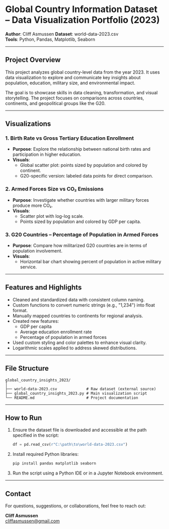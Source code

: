 
# Global Country Information Dataset – Data Visualization Portfolio (2023)

**Author**: Cliff Asmussen 
**Dataset**: world-data-2023.csv  
**Tools**: Python, Pandas, Matplotlib, Seaborn

---

## Project Overview

This project analyzes global country-level data from the year 2023. It uses data visualization to explore and communicate key insights about population, education, military size, and environmental impact.

The goal is to showcase skills in data cleaning, transformation, and visual storytelling. The project focuses on comparisons across countries, continents, and geopolitical groups like the G20.

---

## Visualizations

### 1. Birth Rate vs Gross Tertiary Education Enrollment
- **Purpose**: Explore the relationship between national birth rates and participation in higher education.
- **Visuals**:
  - Global scatter plot: points sized by population and colored by continent.
  - G20-specific version: labeled data points for direct comparison.

### 2. Armed Forces Size vs CO₂ Emissions
- **Purpose**: Investigate whether countries with larger military forces produce more CO₂.
- **Visuals**:
  - Scatter plot with log-log scale.
  - Points sized by population and colored by GDP per capita.

### 3. G20 Countries – Percentage of Population in Armed Forces
- **Purpose**: Compare how militarized G20 countries are in terms of population involvement.
- **Visuals**:
  - Horizontal bar chart showing percent of population in active military service.

---

## Features and Highlights

- Cleaned and standardized data with consistent column naming.
- Custom functions to convert numeric strings (e.g., "1,234") into float format.
- Manually mapped countries to continents for regional analysis.
- Created new features:
  - GDP per capita
  - Average education enrollment rate
  - Percentage of population in armed forces
- Used custom styling and color palettes to enhance visual clarity.
- Logarithmic scales applied to address skewed distributions.

---

## File Structure

```
global_country_insights_2023/
│
├── world-data-2023.csv             # Raw dataset (external source)
├── global_country_insights_2023.py # Main visualization script
└── README.md                       # Project documentation
```

---

## How to Run

1. Ensure the dataset file is downloaded and accessible at the path specified in the script:
   ```python
   df = pd.read_csv(r"C:\path\to\world-data-2023.csv")
   ```

2. Install required Python libraries:
   ```bash
   pip install pandas matplotlib seaborn
   ```

3. Run the script using a Python IDE or in a Jupyter Notebook environment.

---

## Contact

For questions, suggestions, or collaborations, feel free to reach out:

**Cliff Asmussen**  
cliffasmussen@gmail.com
